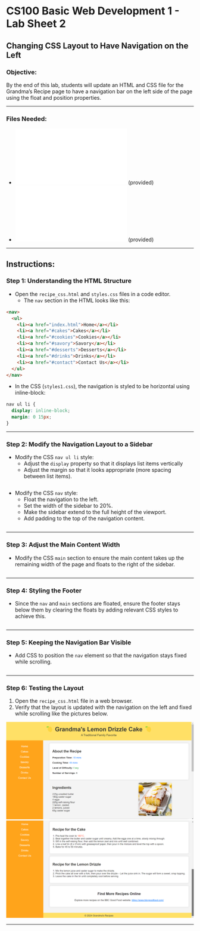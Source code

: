 # CS100 Basic Web Development 1 - Lab Sheet 2

## Changing CSS Layout to Have Navigation on the Left

### Objective:
By the end of this lab, students will update an HTML and CSS file for the Grandma’s Recipe page to have a navigation bar on the left side of the page using the float and position properties.

---

### Files Needed:
- ![`recipe_css.html`](recipe_css.html) (provided)
- ![`styles.css`](styles.css) (provided)

---

## Instructions:

### Step 1: Understanding the HTML Structure
- Open the `recipe_css.html` and `styles.css` files in a code editor.
   - The `nav` section in the HTML looks like this:
```html
<nav>
  <ul>
    <li><a href="index.html">Home</a></li>
    <li><a href="#cakes">Cakes</a></li>
    <li><a href="#cookies">Cookies</a></li>
    <li><a href="#savory">Savory</a></li>
    <li><a href="#desserts">Desserts</a></li>
    <li><a href="#drinks">Drinks</a></li>
    <li><a href="#contact">Contact Us</a></li>
  </ul>
</nav>
```

- In the CSS (`styles1.css`), the navigation is styled to be horizontal using inline-block:
```css
nav ul li {
  display: inline-block;
  margin: 0 15px;
}
```

---
### Step 2: Modify the Navigation Layout to a Sidebar
- Modify the CSS `nav ul li` style:
  - Adjust the `display` property so that it displays list items vertically
  - Adjust the margin so that it looks appropriate (more spacing between list items).
```css
```

- Modify the CSS `nav` style:
   - Float the navigation to the left.
   - Set the width of the sidebar to 20%.
   - Make the sidebar extend to the full height of the viewport.
   - Add padding to the top of the navigation content.
```css
```

---
### Step 3: Adjust the Main Content Width
- Modify the CSS `main` section to ensure the main content takes up the remaining width of the page and floats to the right of the sidebar.
```css
```

---
### Step 4: Styling the Footer
- Since the `nav` and `main` sections are floated, ensure the footer stays below them by clearing the floats by adding relevant CSS styles to achieve this.
```css
```

---
### Step 5: Keeping the Navigation Bar Visible
- Add CSS to position the `nav` element so that the navigation stays fixed while scrolling.
```css
```

---
### Step 6: Testing the Layout
1. Open the `recipe_css.html` file in a web browser.
2. Verify that the layout is updated with the navigation on the left and fixed while scrolling like the pictures below.

![img/recipe_page1](img/recipe_page1.png)
![img/recipe_page2](img/recipe_page2.png)


---


